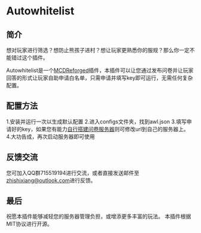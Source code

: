# Autowhitelist

## 简介

想对玩家进行筛选？想防止熊孩子进村？想让玩家更熟悉你的服规？那么你一定不能错过这个插件。

Autowhitelist是一个[MCDReforged](https://github.com/MCDReforged)插件，本插件可以让您通过发布问卷并让玩家回答的形式让玩家自助申请白名单，只需申请并填写key即可运行，无需任何复杂配置。

## 配置方法

1.安装并运行一次以生成默认配置
2.进入configs文件夹，找到awl.json
3.填写申请好的key，如果您有能力[自行搭建问卷服务器](https://github.com/zhishixiang/autowhitelist-server-rust)则可修改url到自己的服务器上。
4.大功告成，再次启动服务器即可使用

## 反馈交流

您可加入QQ群715519194进行交流，或者直接发送邮件至<zhishixiang@outlook.com>进行反馈。

## 最后

祝愿本插件能够减轻您的服务器管理负担，或增添更多丰富的玩法。
本插件根据MIT协议进行开源。
